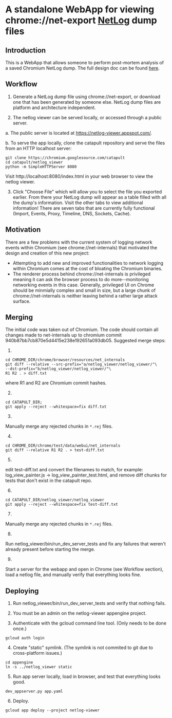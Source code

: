 A standalone WebApp for viewing chrome://net-export
[NetLog](https://www.chromium.org/developers/design-documents/network-stack/netlog) dump files
============

Introduction
------------
This is a WebApp that allows someone to perform post-mortem analysis of a
saved Chromium NetLog dump. The full design doc can be found
[here](https://docs.google.com/document/d/1Ll7T5cguj5m2DqkUTad5DWRCqtbQ3L1q9FRvTN5-Y28/edit#).


Workflow
--------------
1. Generate a NetLog dump file using chrome://net-export, or download one that
has been generated by someone else. NetLog dump files are platform and
architecture independent.

2. The netlog viewer can be served locally, or accessed through a public server.

  a. The public server is located at https://netlog-viewer.appspot.com/.

  b. To serve the app locally, clone the catapult repository and serve the files
  from an HTTP localhost server:
  ```
  git clone https://chromium.googlesource.com/catapult
  cd catapult/netlog_viewer
  python -m SimpleHTTPServer 8080
  ```

  Visit http://localhost:8080/index.html in your web browser to view the
  netlog viewer.


3. Click "Choose File" which will allow you to select the file you
exported earlier. From there your NetLog dump will appear as a table filled
with all the dump's information. Visit the other tabs to view additional
information! There are seven tabs that are currently fully functional (Import,
Events, Proxy, Timeline, DNS, Sockets, Cache).


Motivation
------------
There are a few problems with the current system of logging network events
within Chromium (see chrome://net-internals) that motivated the design and
creation of this new project:
- Attempting to add new and improved functionalities to network logging within
Chromium comes at the cost of bloating the Chromium binaries.
- The renderer process behind chrome://net-internals is privileged meaning it
can ask the browser process to do more--monitoring networking events in this
case. Generally, privileged UI on Chrome should be minmially complex and
small in size, but a large chunk of chrome://net-internals is neither leaving
behind a rather large attack surface.


Merging
------------
The initial code was taken out of Chromium. The code should contain all
changes made to net-internals up to chromium commit
940b87bb7cb870e5d4415e238e192651a093db05.
Suggested merge steps:

1.
```
cd CHROME_DIR/chrome/browser/resources/net_internals
git diff --relative --src-prefix="a/netlog_viewer/netlog_viewer/"\
--dst-prefix="b/netlog_viewer/netlog_viewer/"\
R1 R2 . > diff.txt
```
where R1 and R2 are Chromium commit hashes.

2.
```
cd CATAPULT_DIR;
git apply --reject --whitespace=fix diff.txt
```

3.
Manually merge any rejected chunks in `*.rej` files.

4.
```
cd CHROME_DIR/chrome/test/data/webui/net_internals
git diff --relative R1 R2 . > test-diff.txt
```

5.
edit test-diff.txt and convert the filenames to match, for example: log_view_painter.js
-> log_view_painter_test.html, and remove diff chunks for tests that don't exist
in the catapult repo.

6.
```
cd CATAPULT_DIR/netlog_viewer/netlog_viewer
git apply --reject --whitespace=fix test-diff.txt
```

7.
Manually merge any rejected chunks in `*.rej` files.

8.
Run netlog_viewer/bin/run_dev_server_tests and fix any failures that weren't
already present before starting the merge.

9.
Start a server for the webapp and open in Chrome (see Workflow section), load a
netlog file, and manually verify that everything looks fine.


Deploying
------------
1. Run netlog_viewer/bin/run_dev_server_tests and verify that nothing fails.

2. You must be an admin on the netlog-viewer appengine project.

3. Authenticate with the gcloud command line tool. (Only needs to be done once.)
```
gcloud auth login
```

4. Create "static" symlink. (The symlink is not commited to git due to
cross-platform issues.)
```
cd appengine
ln -s ../netlog_viewer static
```

5. Run app server locally, load in browser, and test that everything looks good.
```
dev_appserver.py app.yaml
```

6. Deploy.
```
gcloud app deploy --project netlog-viewer
```
